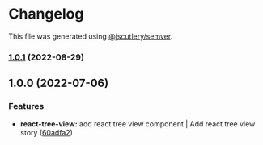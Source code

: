 # Changelog

This file was generated using [@jscutlery/semver](https://github.com/jscutlery/semver).

### [1.0.1](https://gitlab.migoinc.com/migotv/paintbox/compare/react-tree-view@1.0.0...react-tree-view@1.0.1) (2022-08-29)

## 1.0.0 (2022-07-06)


### Features

* **react-tree-view:** add react tree view component | Add react tree view story ([60adfa2](https://gitlab.migoinc.com/migotv/paintbox/commit/60adfa25e74c819bf763f4561704198f7bd03859))
